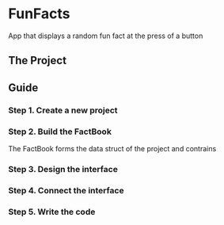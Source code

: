 # FunFacts

App that displays a random fun fact at the press of a button

## The Project


## Guide


### Step 1. Create a new project

### Step 2. Build the FactBook

The FactBook forms the data struct of the project and contrains

### Step 3. Design the interface

### Step 4. Connect the interface

### Step 5. Write the code